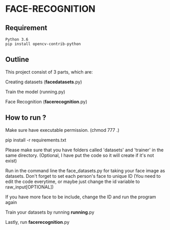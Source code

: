 # FACE-RECOGNITION

## Requirement
```
Python 3.6
pip install opencv-contrib-python
```

## Outline
This project consist of 3 parts, which are:

Creating datasets (__facedatasets__.py)

Train the model (running.py)

Face Recognition (__facerecognition__.py)

## How to run ?

Make sure have executable permission. (chmod 777 .)

pip install -r requirements.txt

Please make sure that you have folders called 'datasets' and 'trainer' in the same directory. (Optional, I have put the code so it will create if it's not exist)

Run in the command line the face_datasets.py for taking your face image as datasets. Don't forget to set each person's face to unique ID (You need to edit the code everytime, or maybe just change the id variable to raw_input[OPTIONAL])

If you have more face to be include, change the ID and run the program again

Train your datasets by running __running__.py

Lastly, run __facerecognition__.py

